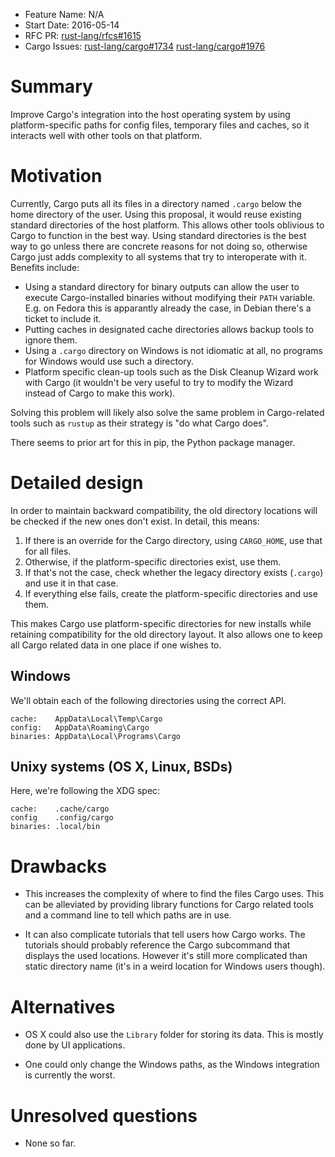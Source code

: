 - Feature Name: N/A
- Start Date: 2016-05-14
- RFC PR:
  [rust-lang/rfcs#1615](https://github.com/rust-lang/rfcs/pull/1615)
- Cargo Issues:
  [rust-lang/cargo#1734](https://github.com/rust-lang/cargo/issues/1734)
  [rust-lang/cargo#1976](https://github.com/rust-lang/cargo/issues/1976)

# Summary

Improve Cargo's integration into the host operating system by using
platform-specific paths for config files, temporary files and caches, so it
interacts well with other tools on that platform.

# Motivation

Currently, Cargo puts all its files in a directory named `.cargo` below the
home directory of the user. Using this proposal, it would reuse existing
standard directories of the host platform. This allows other tools oblivious to
Cargo to function in the best way. Using standard directories is the best way
to go unless there are concrete reasons for not doing so, otherwise Cargo just
adds complexity to all systems that try to interoperate with it. Benefits
include:

* Using a standard directory for binary outputs can allow the user to execute
  Cargo-installed binaries without modifying their `PATH` variable. E.g. on
  Fedora this is apparantly already the case, in Debian there's a ticket to
  include it.
* Putting caches in designated cache directories allows backup tools to ignore
  them.
* Using a `.cargo` directory on Windows is not idiomatic at all, no programs
  for Windows would use such a directory.
* Platform specific clean-up tools such as the Disk Cleanup Wizard work with
  Cargo (it wouldn't be very useful to try to modify the Wizard instead of
  Cargo to make this work).

Solving this problem will likely also solve the same problem in Cargo-related
tools such as `rustup` as their strategy is "do what Cargo does".

There seems to prior art for this in pip, the Python package manager.

# Detailed design

In order to maintain backward compatibility, the old directory locations will
be checked if the new ones don't exist. In detail, this means:

1. If there is an override for the Cargo directory, using `CARGO_HOME`, use
   that for all files.
2. Otherwise, if the platform-specific directories exist, use them.
3. If that's not the case, check whether the legacy directory exists (`.cargo`)
   and use it in that case.
4. If everything else fails, create the platform-specific directories and use
   them.

This makes Cargo use platform-specific directories for new installs while
retaining compatibility for the old directory layout. It also allows one to
keep all Cargo related data in one place if one wishes to.

## Windows

We'll obtain each of the following directories using the correct API.

```
cache:    AppData\Local\Temp\Cargo
config:   AppData\Roaming\Cargo
binaries: AppData\Local\Programs\Cargo
```

## Unixy systems (OS X, Linux, BSDs)

Here, we're following the XDG spec:

```
cache:    .cache/cargo
config    .config/cargo
binaries: .local/bin
```
# Drawbacks

* This increases the complexity of where to find the files Cargo uses. This can
  be alleviated by providing library functions for Cargo related tools and a
  command line to tell which paths are in use.

* It can also complicate tutorials that tell users how Cargo works. The
  tutorials should probably reference the Cargo subcommand that displays the
  used locations. However it's still more complicated than static directory
  name (it's in a weird location for Windows users though).

# Alternatives

* OS X could also use the `Library` folder for storing its data. This is mostly
  done by UI applications.

* One could only change the Windows paths, as the Windows integration is
  currently the worst.

# Unresolved questions

* None so far.
